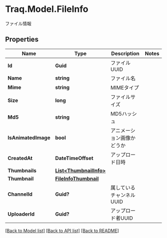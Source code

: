 # Traq.Model.FileInfo
ファイル情報

## Properties

Name | Type | Description | Notes
------------ | ------------- | ------------- | -------------
**Id** | **Guid** | ファイルUUID | 
**Name** | **string** | ファイル名 | 
**Mime** | **string** | MIMEタイプ | 
**Size** | **long** | ファイルサイズ | 
**Md5** | **string** | MD5ハッシュ | 
**IsAnimatedImage** | **bool** | アニメーション画像かどうか | 
**CreatedAt** | **DateTimeOffset** | アップロード日時 | 
**Thumbnails** | [**List&lt;ThumbnailInfo&gt;**](ThumbnailInfo.md) |  | 
**Thumbnail** | [**FileInfoThumbnail**](FileInfoThumbnail.md) |  | 
**ChannelId** | **Guid?** | 属しているチャンネルUUID | 
**UploaderId** | **Guid?** | アップロード者UUID | 

[[Back to Model list]](../README.md#documentation-for-models) [[Back to API list]](../README.md#documentation-for-api-endpoints) [[Back to README]](../README.md)

